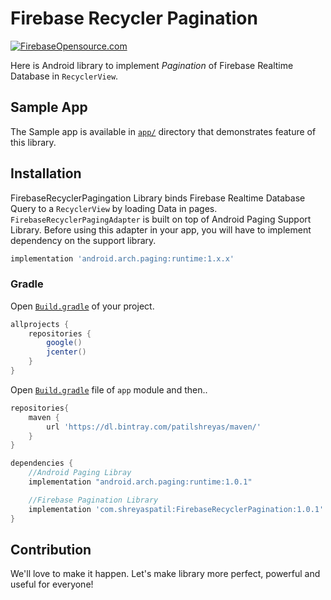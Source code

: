 # **Firebase Recycler Pagination**

[![FirebaseOpensource.com](https://img.shields.io/badge/Docs-firebaseopensource.com-orange.svg)](
https://firebaseopensource.com/projects/patilshreyas/firebaserecyclerpagination/
)

Here is Android library to implement *Pagination* of Firebase Realtime Database in `RecyclerView`.

## Sample App
The Sample app is available in [`app/`](app) directory that demonstrates feature of this library.

## Installation
FirebaseRecyclerPagingation Library binds Firebase Realtime Database Query to a `RecyclerView` by loading Data in pages. `FirebaseRecyclerPagingAdapter` is built on top of Android Paging Support Library. Before using this adapter in your app, you will have to implement dependency on the support library.
```groovy
implementation 'android.arch.paging:runtime:1.x.x'
```

### Gradle
Open [`Build.gradle`](build.gradle) of your project.
```groovy
allprojects {
    repositories {
        google()
        jcenter()
    }
}
```
Open [`Build.gradle`](app/build.gradle) file of `app` module and then..
```groovy
repositories{
    maven {
        url 'https://dl.bintray.com/patilshreyas/maven/'
    }
}

dependencies {
    //Android Paging Libray
    implementation "android.arch.paging:runtime:1.0.1"

    //Firebase Pagination Library
    implementation 'com.shreyaspatil:FirebaseRecyclerPagination:1.0.1'
}
```

## Contribution
We'll love to make it happen. Let's make library more perfect, powerful and useful for everyone!

